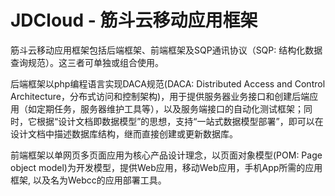 # JDCloud - 筋斗云移动应用框架

筋斗云移动应用框架包括后端框架、前端框架及SQP通讯协议（SQP: 结构化数据查询规范）。这三者可单独或组合使用。

后端框架以php编程语言实现DACA规范(DACA: Distributed Access and Control Architecture，分布式访问和控制架构)，用于提供服务器业务接口和创建后端应用（如定期任务，服务器维护工具等），以及服务端接口的自动化测试框架；同时，它根据“设计文档即数据模型”的思想，支持“一站式数据模型部署”，即可以在设计文档中描述数据库结构，继而直接创建或更新数据库。

前端框架以单网页多页面应用为核心产品设计理念，以页面对象模型(POM: Page object model)为开发模型，提供Web应用，移动Web应用，手机App所需的应用框架, 以及名为Webcc的应用部署工具。

